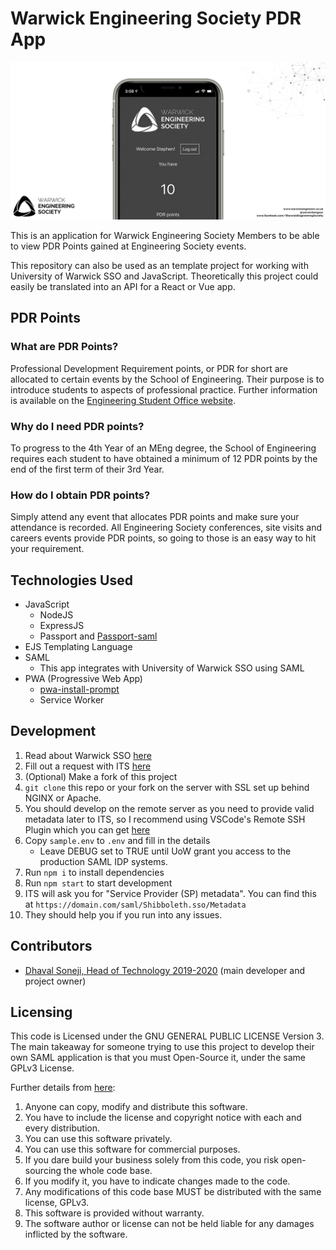 # Warwick Engineering Society PDR App

![](/public/img/open-graph.png)

This is an application for Warwick Engineering Society Members to be able to view PDR Points gained at Engineering Society events.

This repository can also be used as an template project for working with University of Warwick SSO and JavaScript. Theoretically this project could easily be translated into an API for a React or Vue app.

<!-- ## Screenshots

<!-- prettier-ignore 
| | | |
|:--:|:--:|:--:|
|<img width="2000" src="screenshots/1.png">|<img width="2000" src="screenshots/2.png">|<img width="2000" src="screenshots/3.png">|
-->

## PDR Points

### What are PDR Points?

Professional Development Requirement points, or PDR for short are allocated to certain events by the School of Engineering. Their purpose is to introduce students to aspects of professional practice. Further information is available on the [Engineering Student Office website](https://warwick.ac.uk/fac/sci/eng/eso/undergraduate_students/c-admin/pdr). 

### Why do I need PDR points?

To progress to the 4th Year of an MEng degree, the School of Engineering requires each student to have obtained a minimum of 12 PDR points by the end of the first term of their 3rd Year.

### How do I obtain PDR points?

Simply attend any event that allocates PDR points and make sure your attendance is recorded. All Engineering Society conferences, site visits and careers events provide PDR points, so going to those is an easy way to hit your requirement. 

## Technologies Used

-   JavaScript
    -   NodeJS
    -   ExpressJS
    -   Passport and [Passport-saml](https://github.com/node-saml/passport-saml)
-   EJS Templating Language
-   SAML
    -   This app integrates with University of Warwick SSO using SAML
-   PWA (Progressive Web App)
    -   [pwa-install-prompt](https://github.com/JacobDB/pwa-install-prompt)
    -   Service Worker

## Development

1. Read about Warwick SSO [here](https://warwick.ac.uk/services/its/servicessupport/web/sign-on/development/)
1. Fill out a request with ITS [here](https://warwick.ac.uk/services/its/servicessupport/web/sign-on/development/newservice/)
1. (Optional) Make a fork of this project
1. `git clone` this repo or your fork on the server with SSL set up behind NGINX or Apache.
1. You should develop on the remote server as you need to provide valid metadata later to ITS, so I recommend using VSCode's Remote SSH Plugin which you can get [here](https://marketplace.visualstudio.com/items?itemName=ms-vscode-remote.remote-ssh)
1. Copy `sample.env` to `.env` and fill in the details
    - Leave DEBUG set to TRUE until UoW grant you access to the production SAML IDP systems.
1. Run `npm i` to install dependencies
1. Run `npm start` to start development
1. ITS will ask you for "Service Provider (SP) metadata". You can find this at `https://domain.com/saml/Shibboleth.sso/Metadata`
1. They should help you if you run into any issues.

## Contributors
<!-- If you wanted to be added here please submit a Pull Request -->

- [Dhaval Soneji, Head of Technology 2019-2020](https://github.com/soneji) (main developer and project owner)

## Licensing

This code is Licensed under the GNU GENERAL PUBLIC LICENSE Version 3. The main takeaway for someone trying to use this project to develop their own SAML application is that you must Open-Source it, under the same GPLv3 License. 

Further details from [here](https://gist.github.com/kn9ts/cbe95340d29fc1aaeaa5dd5c059d2e60):

1. Anyone can copy, modify and distribute this software.
2. You have to include the license and copyright notice with each and every distribution.
3. You can use this software privately.
4. You can use this software for commercial purposes.
5. If you dare build your business solely from this code, you risk open-sourcing the whole code base.
6. If you modify it, you have to indicate changes made to the code.
7. Any modifications of this code base MUST be distributed with the same license, GPLv3.
8. This software is provided without warranty.
9. The software author or license can not be held liable for any damages inflicted by the software.
